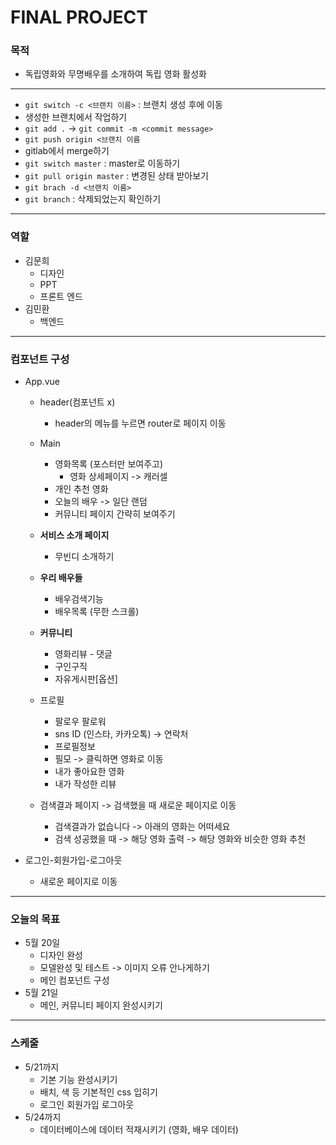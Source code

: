 # FINAL PROJECT

### 목적

- 독립영화와 무명배우를 소개하여 독립 영화 활성화

---

- `git switch -c <브랜치 이름>` : 브랜치 생성 후에 이동
- 생성한 브랜치에서 작업하기
- `git add .` -> `git commit -m <commit message>`
- `git push origin <브랜치 이름`
- gitlab에서 merge하기
- `git switch master` : master로 이동하기
- `git pull origin master` : 변경된 상태 받아보기
- `git brach -d <브랜치 이름>`
- `git branch` : 삭제되었는지 확인하기

---



### 역할

- 김문희
  - 디자인
  - PPT
  - 프론트 엔드
- 김민환
  - 백엔드

---

### 컴포넌트 구성

- App.vue

  - header(컴포넌트 x)
    - header의 메뉴를 누르면 router로 페이지 이동
  - Main
    - 영화목록 (포스터만 보여주고)
      - 영화 상세페이지 -> 캐러셀
    - 개인 추천 영화
    - 오늘의 배우 -> 일단 랜덤
    - 커뮤니티 페이지 간략히 보여주기
  - **서비스 소개 페이지**
    - 무빈디 소개하기
  - **우리 배우들**
    - 배우검색기능
    - 배우목록 (무한 스크롤)

  - **커뮤니티**
    - 영화리뷰 - 댓글
    - 구인구직
    - 자유게시판[옵션]
  - 프로필
    - 팔로우 팔로워
    - sns ID (인스타, 카카오톡) -> 연락처
    - 프로필정보
    - 필모 -> 클릭하면 영화로 이동
    - 내가 좋아요한 영화
    - 내가 작성한 리뷰
  - 검색결과 페이지 -> 검색했을 때 새로운 페이지로 이동
    - 검색결과가 없습니다 -> 아래의 영화는 어떠세요
    - 검색 성공했을 때 -> 해당 영화 출력 -> 해당 영화와 비슷한 영화 추천

- 로그인-회원가입-로그아웃

  - 새로운 페이지로 이동

---

### 오늘의 목표

- 5월 20일
  - 디자인 완성
  - 모델완성 및  테스트 -> 이미지 오류 안나게하기
  - 메인 컴포넌트 구성
- 5월 21일
  - 메인, 커뮤니티 페이지 완성시키기

---

### 스케줄

- 5/21까지
  - 기본 기능 완성시키기
  - 배치, 색 등 기본적인 css 입히기
  - 로그인 회원가입 로그아웃
- 5/24까지
  - 데이터베이스에 데이터 적재시키기 (영화, 배우 데이터)

